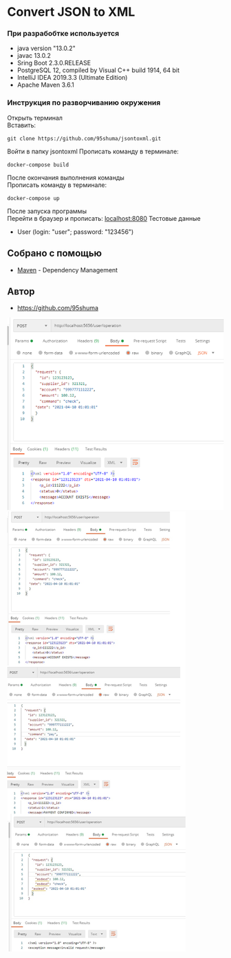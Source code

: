 # Convert JSON to XML


### При разрабобтке используется

* java version "13.0.2"
* javac 13.0.2
* Sring Boot 2.3.0.RELEASE
* PostgreSQL 12, compiled by Visual C++ build 1914, 64 bit
* IntelliJ IDEA 2019.3.3 (Ultimate Edition)
* Apache Maven 3.6.1

### Инструкция по разворчиванию окружения
Открыть терминал  
Вставить:
```
git clone https://github.com/95shuma/jsontoxml.git
```
Войти в папку jsontoxml
Прописать команду в терминале: 
```
docker-compose build
```
После окончания выполнения команды  
Прописать команду в терминале: 
```
docker-compose up
```
После запуска программы  
Перейти в браузер и прописать: [localhost:8080](http://localhost:8080/)
Тестовые данные
* User (login: "user"; password: "123456")

## Собрано с помощью

* [Maven](https://maven.apache.org/) - Dependency Management

## Автор

* https://github.com/95shuma

![alt tag](https://github.com/95shuma/jsontoxml/blob/master/image.png)
![alt tag](https://github.com/95shuma/jsontoxml/blob/master/img.jpg)
